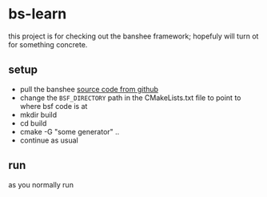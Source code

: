 # bs-learn

this project is for checking out the banshee framework; hopefuly will turn ot for something concrete.

## setup
- pull the banshee [source code from github](https://github.com/gamefoundry/bsf)
- change the `BSF_DIRECTORY` path in the CMakeLists.txt file to point to where bsf code is at
- mkdir build
- cd build
- cmake -G "some generator" ..
- continue as usual

## run
as you normally run
